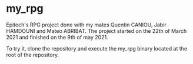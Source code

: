 # my_rpg

Epitech's RPG project done with my mates Quentin CANIOU, Jabir HAMDOUNI and Mateo ABRIBAT.
The project started on the 22th of March 2021 and finished on the 9th of may 2021.

To try it, clone the repository and execute the my_rpg binary located at the root of the repository.
